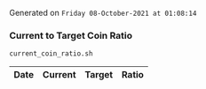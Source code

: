 Generated on `Friday 08-October-2021 at 01:08:14`

### Current to Target Coin Ratio
`current_coin_ratio.sh`

Date|Current|Target|Ratio
---|---|---|---
